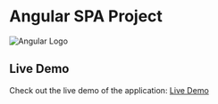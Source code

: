 # Angular SPA Project

![Angular Logo](https://angular.io/assets/images/logos/angular/angular.png)

## Live Demo

Check out the live demo of the application: [Live Demo](https://angular-tech-test.vercel.app/)
